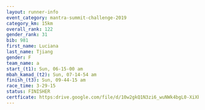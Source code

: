 ```yaml
---
layout: runner-info 
event_category: mantra-summit-challenge-2019 
category_km: 15km 
overall_rank: 122
gender_rank: 31
bib: 981
first_name: Luciana
last_name: Tjiang
gender: F
team_name: a
start_(t1): Sun, 06-15-00 am
mbah_kamad_(t2): Sun, 07-14-54 am
finish_(t3): Sun, 09-44-15 am
race_time: 3-29-15
status: FINISHER
certficate: https:drive.google.com/file/d/10w2gkQ1N3zi6_wuNWk4bgL0-XiXbViVc/view?usp=sharing
---
```

